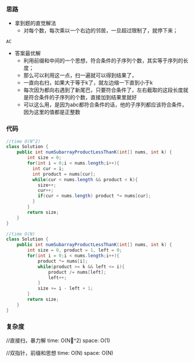 ### 思路

- 拿到题的直觉解法
    - 对每个数，每次乘以一个右边的邻居，一旦超过限制了，就停下来；

`AC`

- 答案最优解
    - 利用前缀和中间的一个思想，符合条件的子序列个数，其实等于序列的长度；
    - 那么可以利用这一点，扫一遍就可以得到结果了，
    - 一直向右扫，如果大于等于k了，就左边缩一下直到小于k
    - 每次因为都向右遇到了新尾巴，只要符合条件了，左右截取的这段长度就是符合条件的子序列的个数，直接加到结果里就好
    - 可以这么用，是因为a*b*c都符合条件的话，他的子序列都应该符合条件，因为这里的值都是正整数


### 代码
```java
//time O(N^2)
class Solution {
    public int numSubarrayProductLessThanK(int[] nums, int k) {
        int size = 0;
        for(int i = 0;i < nums.length;i++){
          int cur = i;
          int product = nums[cur];
          while(cur < nums.length && product < k){
            size++;
            cur++;
            if(cur < nums.length) product *= nums[cur];
          }
        }
        return size;
    }
}

//time O(N)
class Solution {
    public int numSubarrayProductLessThanK(int[] nums, int k) {
        int size = 0, product = 1, left = 0;
        for(int i = 0;i < nums.length;i++){
            product *= nums[i];
            while(product >= k && left <= i){
                product /= nums[left];
                left++;
            }
            size += i - left + 1;
        }
        return size;
    }
}
```


### 复杂度

//直接扫，暴力解
time: O(N^2)
space: O(1)

//双指针，前缀和思想
time: O(N)
space: O(N)